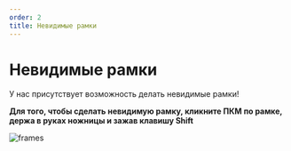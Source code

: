 ```yaml
---
order: 2
title: Невидимые рамки
---
```


# Невидимые рамки
У нас присутствует возможность делать невидимые рамки!

**Для того, чтобы сделать невидимую рамку, кликните ПКМ по рамке, держа в руках ножницы и зажав клавишу Shift**

![frames](/frames.gif)